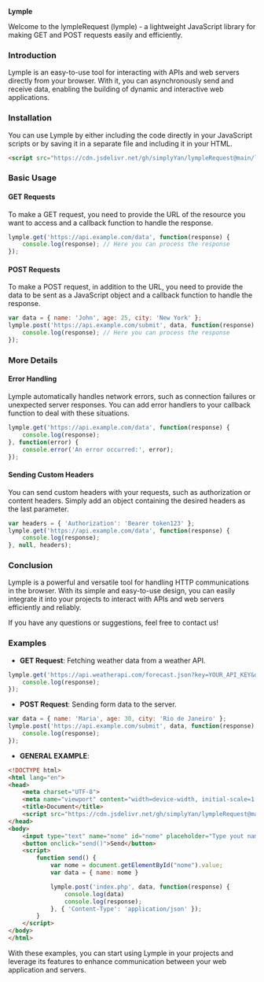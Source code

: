 **Lymple**

Welcome to the lympleRequest (lymple) - a lightweight JavaScript library for making GET and POST requests easily and efficiently.

### Introduction

Lymple is an easy-to-use tool for interacting with APIs and web servers directly from your browser. With it, you can asynchronously send and receive data, enabling the building of dynamic and interactive web applications.

### Installation

You can use Lymple by either including the code directly in your JavaScript scripts or by saving it in a separate file and including it in your HTML.

```html
<script src="https://cdn.jsdelivr.net/gh/simplyYan/lympleRequest@main/lymple.js"></script>
```

### Basic Usage

#### GET Requests

To make a GET request, you need to provide the URL of the resource you want to access and a callback function to handle the response.

```javascript
lymple.get('https://api.example.com/data', function(response) {
    console.log(response); // Here you can process the response
});
```

#### POST Requests

To make a POST request, in addition to the URL, you need to provide the data to be sent as a JavaScript object and a callback function to handle the response.

```javascript
var data = { name: 'John', age: 25, city: 'New York' };
lymple.post('https://api.example.com/submit', data, function(response) {
    console.log(response); // Here you can process the response
});
```

### More Details

#### Error Handling

Lymple automatically handles network errors, such as connection failures or unexpected server responses. You can add error handlers to your callback function to deal with these situations.

```javascript
lymple.get('https://api.example.com/data', function(response) {
    console.log(response);
}, function(error) {
    console.error('An error occurred:', error);
});
```

#### Sending Custom Headers

You can send custom headers with your requests, such as authorization or content headers. Simply add an object containing the desired headers as the last parameter.

```javascript
var headers = { 'Authorization': 'Bearer token123' };
lymple.get('https://api.example.com/data', function(response) {
    console.log(response);
}, null, headers);
```

### Conclusion

Lymple is a powerful and versatile tool for handling HTTP communications in the browser. With its simple and easy-to-use design, you can easily integrate it into your projects to interact with APIs and web servers efficiently and reliably.

If you have any questions or suggestions, feel free to contact us!

### Examples

- **GET Request**: Fetching weather data from a weather API.

```javascript
lymple.get('https://api.weatherapi.com/forecast.json?key=YOUR_API_KEY&q=London', function(response) {
    console.log(response);
});
```

- **POST Request**: Sending form data to the server.

```javascript
var data = { name: 'Maria', age: 30, city: 'Rio de Janeiro' };
lymple.post('https://api.example.com/submit', data, function(response) {
    console.log(response);
});
```

- **GENERAL EXAMPLE**:
```html
<!DOCTYPE html>
<html lang="en">
<head>
    <meta charset="UTF-8">
    <meta name="viewport" content="width=device-width, initial-scale=1.0">
    <title>Document</title>
    <script src="https://cdn.jsdelivr.net/gh/simplyYan/lympleRequest@main/lymple.js"></script>
</head>
<body>
    <input type="text" name="nome" id="nome" placeholder="Type yout name">
    <button onclick="send()">Send</button>
    <script>
        function send() {
            var nome = document.getElementById("nome").value;
            var data = { name: nome }

            lymple.post('index.php', data, function(response) {
                console.log(data)
                console.log(response);
            }, { 'Content-Type': 'application/json' });
        }
    </script>
</body>
</html>
```

With these examples, you can start using Lymple in your projects and leverage its features to enhance communication between your web application and servers.
